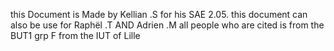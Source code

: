 this Document is Made by Kellian .S for his SAE 2.05.
this document can also be use for Raphël .T AND Adrien .M
all people who are cited is from the BUT1 grp F from the IUT of Lille
